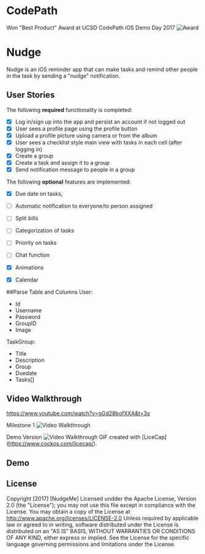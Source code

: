# CodePath
Won "Best Product" Award at UCSD CodePath iOS Demo Day 2017
<img src='https://lh3.googleusercontent.com/vTThSbH4wiep-wpCETMxtz1ymSvIkCUpqCnlXiwX5oAl44MWZh_poVaNRFlhrwKFViCtduk=s151' title='Award' width='' alt='Award' />

# Nudge
Nudge is an iOS reminder app that can make tasks and remind other people in the task by sending a "nudge" notification.

## User Stories
The following **required** functionality is completed:
- [x] Log in/sign up into the app and persist an account if not logged out
- [x] User sees a profile page using the profile button
- [X] Upload a profile picture using camera or from the album
- [X] User sees a checklist style main view with tasks in each cell (after logging in)
- [X] Create a group 
- [X] Create a task and assign it to a group
- [x] Send notification message to people in a group

The following **optional** features are implemented:
- [X] Due date on tasks, 
- [ ] Automatic notification to everyone/to person assigned
- [ ] Split bills
- [ ] Categorization of tasks
- [ ] Priority on tasks
- [ ] Chat function
- [X] Animations
- [X] Calendar


##Parse Table and Columns
User:
- Id
- Username
- Password
- GroupID
- Image

TaskGroup:
- Title
- Description
- Group
- Duedate
- Tasks[]

## Video Walkthrough
https://www.youtube.com/watch?v=gGd28bofXXA&t=3s

Milestone 1
<img src='http://i.imgur.com/dKbytrm.gif' title='Video Walkthrough' width='' alt='Video Walkthrough' />

Demo Version
<img src='http://i.imgur.com/OMXO6GM.gif' title='Video Walkthrough' width='' alt='Video Walkthrough' />
GIF created with [LiceCap] (https://www.cockos.com/licecap/).

## Demo

## License
   Copyright [2017] [NudgeMe] 
   Licensed undder the Apache License, Version 2.0 (the "License");
   you may not use this file except in compliance with the License.
   You may obtain a copy of the License at
       http://www.apache.org/licenses/LICENSE-2.0
   Unless required by applicable law or agreed to in writing, software
   distributed under the License is distributed on an "AS IS" BASIS,
   WITHOUT WARRANTIES OR CONDITIONS OF ANY KIND, either express or implied.
   See the License for the specific language governing permissions and
   limitations under the License.
